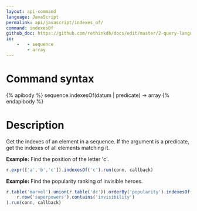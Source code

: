 ```yaml
---
layout: api-command 
language: JavaScript
permalink: api/javascript/indexes_of/
command: indexesOf
github_doc: https://github.com/rethinkdb/docs/edit/master/2-query-language/api/javascript/transformations/indexesOf.md
io:
    -   - sequence
        - array
---
```


# Command syntax #

{% apibody %}
sequence.indexesOf(datum | predicate) &rarr; array
{% endapibody %}

# Description #

Get the indexes of an element in a sequence. If the argument is a predicate, get the indexes of all elements matching it.

__Example:__ Find the position of the letter 'c'.

```js
r.expr(['a','b','c']).indexesOf('c').run(conn, callback)
```

__Example:__ Find the popularity ranking of invisible heroes.

```js
r.table('marvel').union(r.table('dc')).orderBy('popularity').indexesOf(
    r.row('superpowers').contains('invisibility')
).run(conn, callback)
```

